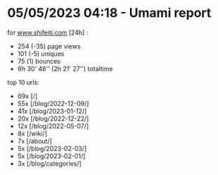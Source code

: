 # 05/05/2023 04:18 - Umami report
for www.shifeiti.com [24h] :

 - 254 (-35) page views
 - 101 (-5) uniques
 - 75 (1) bounces
 - 6h 30' 48'' (2h 21' 27'') totaltime


top 10 urls:
 - 69x [/]
 - 55x [/blog/2022-12-09/]
 - 41x [/blog/2023-01-12/]
 - 20x [/blog/2022-12-22/]
 - 12x [/blog/2022-05-07/]
 - 8x [/wiki/]
 - 7x [/about/]
 - 5x [/blog/2023-02-03/]
 - 5x [/blog/2023-02-01/]
 - 3x [/blog/categories/]


